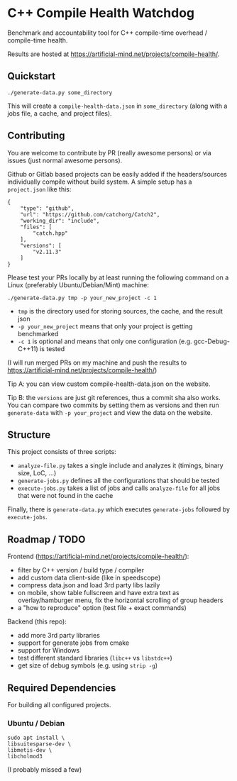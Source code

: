 # C++ Compile Health Watchdog

Benchmark and accountability tool for C++ compile-time overhead / compile-time health.

Results are hosted at https://artificial-mind.net/projects/compile-health/.


## Quickstart

```
./generate-data.py some_directory
```

This will create a `compile-health-data.json` in `some_directory` (along with a jobs file, a cache, and project files).

## Contributing

You are welcome to contribute by PR (really awesome persons) or via issues (just normal awesome persons).

Github or Gitlab based projects can be easily added if the headers/sources individually compile without build system.
A simple setup has a `project.json` like this:
```
{
    "type": "github",
    "url": "https://github.com/catchorg/Catch2",
    "working_dir": "include",
    "files": [
        "catch.hpp"
    ],
    "versions": [
        "v2.11.3"
    ]
}
```

Please test your PRs locally by at least running the following command on a Linux (preferably Ubuntu/Debian/Mint) machine:

```
./generate-data.py tmp -p your_new_project -c 1
```

* `tmp` is the directory used for storing sources, the cache, and the result json
* `-p your_new_project` means that only your project is getting benchmarked
* `-c 1` is optional and means that only one configuration (e.g. gcc-Debug-C++11) is tested

(I will run merged PRs on my machine and push the results to https://artificial-mind.net/projects/compile-health/)

Tip A: you can view custom compile-health-data.json on the website.

Tip B: the `versions` are just git references, thus a commit sha also works. You can compare two commits by setting them as versions and then run `generate-data` with `-p your_project` and view the data on the website.


## Structure

This project consists of three scripts:

* `analyze-file.py` takes a single include and analyzes it (timings, binary size, LoC, ...)
* `generate-jobs.py` defines all the configurations that should be tested
* `execute-jobs.py` takes a list of jobs and calls `analyze-file` for all jobs that were not found in the cache

Finally, there is `generate-data.py` which executes `generate-jobs` followed by `execute-jobs`.


## Roadmap / TODO

Frontend (https://artificial-mind.net/projects/compile-health/):

* filter by C++ version / build type / compiler
* add custom data client-side (like in speedscope)
* compress data.json and load 3rd party libs lazily
* on mobile, show table fullscreen and have extra text as overlay/hamburger menu, fix the horizontal scrolling of group headers
* a "how to reproduce" option (test file + exact commands)

Backend (this repo):

* add more 3rd party libraries
* support for generate jobs from cmake
* support for Windows
* test different standard libraries (`libc++` vs `libstdc++`)
* get size of debug symbols (e.g. using `strip -g`)

## Required Dependencies

For building all configured projects.

### Ubuntu / Debian

```
sudo apt install \
libsuitesparse-dev \
libmetis-dev \
libcholmod3
```

(I probably missed a few)
